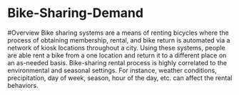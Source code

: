 # Bike-Sharing-Demand

#Overview
Bike sharing systems are a means of renting bicycles where the process of obtaining
membership, rental, and bike return is automated via a network of kiosk locations
throughout a city. Using these systems, people are able rent a bike from a one location
and return it to a different place on an as-needed basis.
Bike-sharing rental process is highly correlated to the environmental and seasonal settings.
For instance, weather conditions,
precipitation, day of week, season, hour of the day, etc. can affect the rental behaviors.
